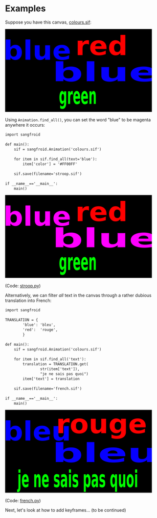 # Examples

Suppose you have this canvas, [colours.sif](examples/colours.sif):

![Basic colours.sif](_static/colours.png)

Using `Animation.find_all()`, you can set the word "blue" to be
magenta anywhere it occurs:

```{python}
import sangfroid

def main():
    sif = sangfroid.Animation('colours.sif')

    for item in sif.find_all(text='blue'):
        item['color'] = '#FF00FF'

    sif.save(filename='stroop.sif')

if __name__=='__main__':
    main()
```
![Stroop result](_static/stroop.png)

(Code: [stroop.py](examples/stroop.py))

Alternatively, we can filter *all* text in the canvas through a
rather dubious translation into French:

```{python}
import sangfroid

TRANSLATION = {
        'blue': 'bleu',
        'red':  'rouge',
        }

def main():
    sif = sangfroid.Animation('colours.sif')

    for item in sif.find_all('text'):
        translation = TRANSLATION.get(
                str(item['text']),
                "je ne sais pas quoi")
        item['text'] = translation

    sif.save(filename='french.sif')

if __name__=='__main__':
    main()
```

![French result](_static/french.png)

(Code: [french.py](examples/french.py))

Next, let's look at how to add keyframes... (to be continued)
